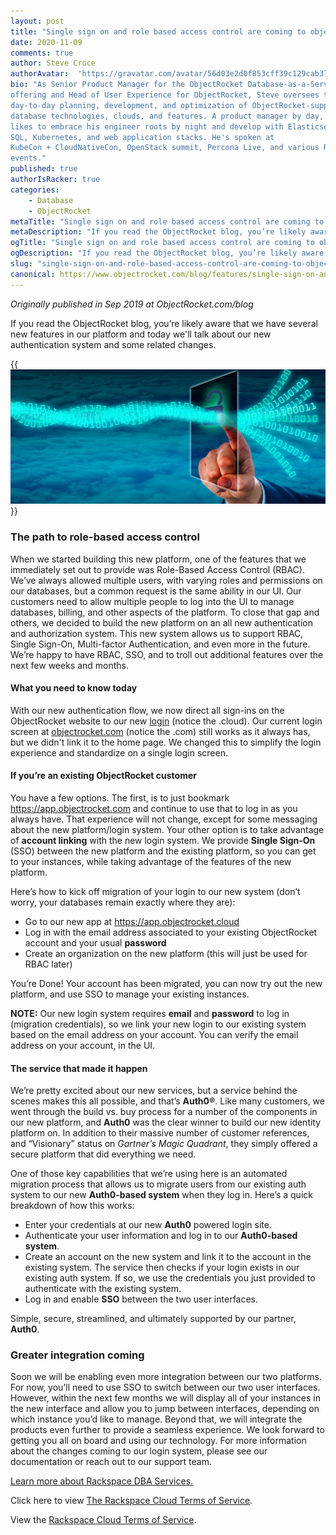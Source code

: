 ```yaml
---
layout: post
title: "Single sign on and role based access control are coming to objectrocket"
date: 2020-11-09
comments: true
author: Steve Croce 
authorAvatar:  'https://gravatar.com/avatar/56d03e2d0f853cff39c129cab3761d49'
bio: "As Senior Product Manager for the ObjectRocket Database-as-a-Service
offering and Head of User Experience for ObjectRocket, Steve oversees the
day-to-day planning, development, and optimization of ObjectRocket-supported
database technologies, clouds, and features. A product manager by day, he still
likes to embrace his engineer roots by night and develop with Elasticsearch,
SQL, Kubernetes, and web application stacks. He's spoken at
KubeCon + CloudNativeCon, OpenStack summit, Percona Live, and various Rackspace
events."
published: true
authorIsRacker: true
categories:
    - Database
    - ObjectRocket
metaTitle: "Single sign on and role based access control are coming to objectrocket"
metaDescription: "If you read the ObjectRocket blog, you’re likely aware that we have several new features in our platform and today we'll talk about our new authentication system for the new platform and some related changes."
ogTitle: "Single sign on and role based access control are coming to objectrocket"
ogDescription: "If you read the ObjectRocket blog, you’re likely aware that we have several new features in our platform and today we'll talk about our new authentication system for the new platform and some related changes."
slug: "single-sign-on-and-role-based-access-control-are-coming-to-objectrocket"
canonical: https://www.objectrocket.com/blog/features/single-sign-on-and-role-based-access-control-are-coming-to-objectrocket/
---
```


*Originally published in Sep 2019 at ObjectRocket.com/blog*

If you read the ObjectRocket blog, you’re likely aware that we have several new features in our platform and today we'll talk about our new authentication system and some related changes.

<!--more-->

{{<img src="picture1.jpg" title="" alt="">}}

### The path to role-based access control

When we started building this new platform, one of the features that we immediately set out to provide was Role-Based Access Control (RBAC). We’ve always allowed multiple users, with varying roles and permissions on our databases, but a common request is the same ability in our UI. Our customers need to allow multiple people to log into the UI to manage databases, billing, and other aspects of the platform. To close that gap and others, we decided to build the new platform on an all new authentication and authorization system. This new system allows us to support RBAC, Single Sign-On, Multi-factor Authentication, and even more in the future. We’re happy to have RBAC, SSO, and to troll out additional features over the next few weeks and months.

#### What you need to know today

With our new authentication flow, we now direct all sign-ins on the ObjectRocket website to our new [login](https://auth.objectrocket.cloud/login?state=g6Fo2SBjQzl4MFV1U0tobkhhbEJpc01sbnJfeXNvcGlid28ya6N0aWTZIHdKWlhHTUhqUVh3VU55NGJfM1liUXZ5dXY0NDNmWEZio2NpZNkgVFpENzVQcm55b1pBSUNtSjNSYjJHMEw4VkM0bzBib2M&client=TZD75PrnyoZAICmJ3Rb2G0L8VC4o0boc&protocol=oauth2&response_type=token%20id_token&nonce=5ae21d11-f7b4-4abd-aef1-bea93e238528&scope=openid%20email%20name&redirect_uri=https%3A%2F%2Fapp.objectrocket.cloud%2Fsession-callback&audience=https%3A%2F%2Fapi.objectrocket.cloud&_ga=2.20037051.223325436.1604418088-1358969005.1602515327&__hsfp=3796701661&__hstc=227540674.6c2da1a33c3f4e98dc8ac794308ed907.1602515328573.1604683041632.1604700167607.96&__hssc=227540674.1.1604700167607) (notice the .cloud). Our current login screen at [objectrocket.com](https://app.objectrocket.com) (notice the .com) still works as it always has, but we didn't link it to the home page. We changed this to simplify the login experience and standardize on a single login screen.

#### If you’re an existing ObjectRocket customer

You have a few options. The first, is to just bookmark https://app.objectrocket.com and continue to use that to log in as you always have. That experience will not change, except for some messaging about the new platform/login system. Your other option is to take advantage of **account linking** with the new login system. We provide **Single Sign-On** (SSO) between the new platform and the existing platform, so you can get to your instances, while taking advantage of the features of the new platform.

Here’s how to kick off migration of your login to our new system (don’t worry, your databases remain exactly where they are):

+ Go to our new app at https://app.objectrocket.cloud
+ Log in with the email address associated to your existing ObjectRocket account and your usual **password**
+ Create an organization on the new platform (this will just be used for RBAC later)

You’re Done! Your account has been migrated, you can now try out the new platform, and use SSO to manage your existing instances.

**NOTE:**  Our new login system requires **email** and **password** to log in (migration credentials), so we link your new login to our existing system based on the email address on your account. You can verify the email address on your account, in the UI.

#### The service that made it happen

We’re pretty excited about our new services, but a service behind the scenes makes this all possible, and that’s **Auth0&reg;**. Like many customers, we went through the build vs. buy process for a number of the components in our new platform, and **Auth0** was the clear winner to build our new identity platform on. In addition to their massive number of customer references, and “Visionary” status on *Gartner’s Magic Quadrant*, they simply offered a secure platform that did everything we need.

One of those key capabilities that we’re using here is an automated migration process that allows us to migrate users from our existing auth system to our new **Auth0-based system** when they log in. Here’s a quick breakdown of how this works:

+ Enter your credentials at our new **Auth0** powered login site.
+ Authenticate your user information and log in to our **Auth0-based system**.
+ Create an account on the new system and link it to the account in the existing system. The service then checks if your login exists in our existing auth system. If so, we use the credentials you just provided to authenticate with the existing system.
+ Log in and enable **SSO** between the two user interfaces.

Simple, secure, streamlined, and ultimately supported by our partner, **Auth0**.

### Greater integration coming

Soon we will be enabling even more integration between our two platforms. For now, you’ll need to use SSO to switch between our two user interfaces. However, within the next few months we will display all of your instances in the new interface and allow you to jump between interfaces, depending on which instance you’d like to manage. Beyond that, we will integrate the products even further to provide a seamless experience.
We look forward to getting you all on board and using our technology. For more information about the changes coming to our login system, please see our documentation or reach out to our support team.

<a class="cta blue" id="cta" href="https://www.rackspace.com/data/dba-services">Learn more about Rackspace DBA Services.</a>

Click here to view [The Rackspace Cloud Terms of Service](https://www.rackspace.com/cloud/legal/).

View the [Rackspace Cloud Terms of Service](https://www.rackspace.com/cloud/legal/).